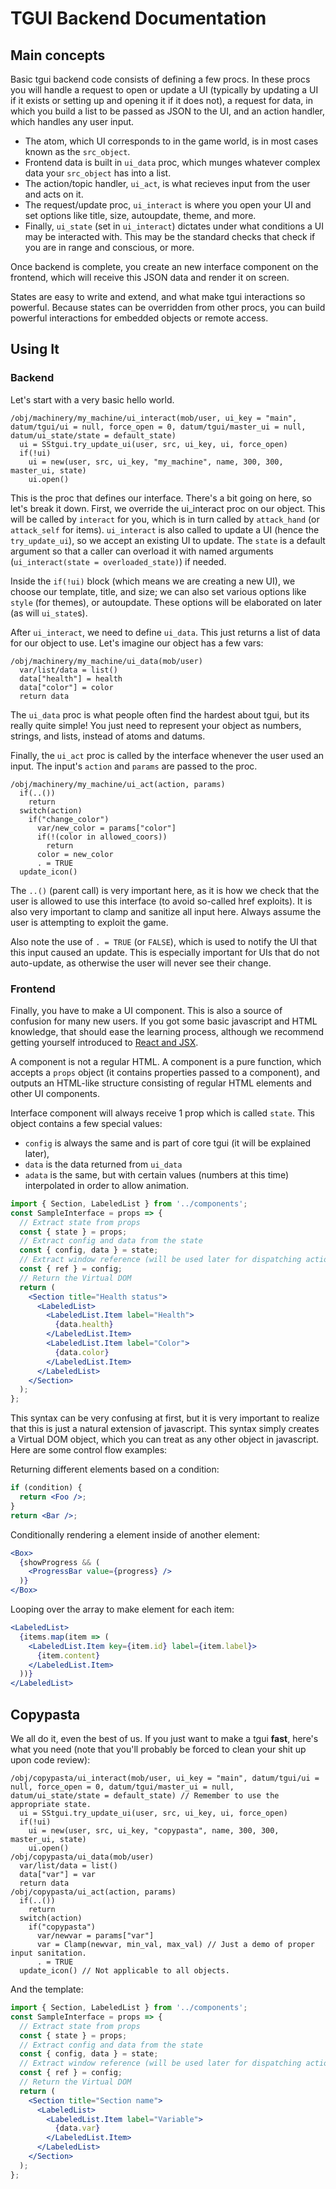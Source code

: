 # TGUI Backend Documentation

## Main concepts

Basic tgui backend code consists of defining a few procs. In these procs
you will handle a request to open or update a UI (typically by updating a UI
if it exists or setting up and opening it if it does not), a request for data,
in which you build a list to be passed as JSON to the UI, and an action
handler, which handles any user input.

- The atom, which UI corresponds to in the game world, is in most cases
known as the `src_object`.
- Frontend data is built in `ui_data` proc, which munges whatever complex
data your `src_object` has into a list.
- The action/topic handler, `ui_act`, is what recieves input from the user
and acts on it.
- The request/update proc, `ui_interact` is where you open your UI and set
options like title, size, autoupdate, theme, and more.
- Finally, `ui_state` (set in `ui_interact`) dictates under what conditions
a UI may be interacted with. This may be the standard checks that check if
you are in range and conscious, or more.

Once backend is complete, you create an new interface component on the
frontend, which will receive this JSON data and render it on screen.

States are easy to write and extend, and what make tgui interactions so
powerful. Because states can be overridden from other procs, you can build
powerful interactions for embedded objects or remote access.

## Using It

### Backend

Let's start with a very basic hello world.

```dm
/obj/machinery/my_machine/ui_interact(mob/user, ui_key = "main", datum/tgui/ui = null, force_open = 0, datum/tgui/master_ui = null, datum/ui_state/state = default_state)
  ui = SStgui.try_update_ui(user, src, ui_key, ui, force_open)
  if(!ui)
    ui = new(user, src, ui_key, "my_machine", name, 300, 300, master_ui, state)
    ui.open()
```

This is the proc that defines our interface. There's a bit going on here, so
let's break it down. First, we override the ui_interact proc on our object. This
will be called by `interact` for you, which is in turn called by `attack_hand`
(or `attack_self` for items). `ui_interact` is also called to update a UI (hence
the `try_update_ui`), so we accept an existing UI to update. The `state` is a
default argument so that a caller can overload it with named arguments
(`ui_interact(state = overloaded_state)`) if needed.

Inside the `if(!ui)` block (which means we are creating a new UI), we choose our
template, title, and size; we can also set various options like `style` (for
themes), or autoupdate. These options will be elaborated on later (as will
`ui_state`s).

After `ui_interact`, we need to define `ui_data`. This just returns a list of
data for our object to use. Let's imagine our object has a few vars:

```dm
/obj/machinery/my_machine/ui_data(mob/user)
  var/list/data = list()
  data["health"] = health
  data["color"] = color
  return data
```

The `ui_data` proc is what people often find the hardest about tgui, but its
really quite simple! You just need to represent your object as numbers, strings,
and lists, instead of atoms and datums.

Finally, the `ui_act` proc is called by the interface whenever the user used an
input. The input's `action` and `params` are passed to the proc.

```dm
/obj/machinery/my_machine/ui_act(action, params)
  if(..())
    return
  switch(action)
    if("change_color")
      var/new_color = params["color"]
      if(!(color in allowed_coors))
        return
      color = new_color
      . = TRUE
  update_icon()
```

The `..()` (parent call) is very important here, as it is how we check that the
user is allowed to use this interface (to avoid so-called href exploits). It is
also very important to clamp and sanitize all input here. Always assume the user
is attempting to exploit the game.

Also note the use of `. = TRUE` (or `FALSE`), which is used to notify the UI
that this input caused an update. This is especially important for UIs that do
not auto-update, as otherwise the user will never see their change.

### Frontend

Finally, you have to make a UI component. This is also a source of
confusion for many new users. If you got some basic javascript and HTML
knowledge, that should ease the learning process, although we recommend
getting yourself introduced to
[React and JSX](https://reactjs.org/docs/introducing-jsx.html).

A component is not a regular HTML. A component is a pure function, which
accepts a `props` object (it contains properties passed to a component),
and outputs an HTML-like structure consisting of regular HTML elements and
other UI components.

Interface component will always receive 1 prop which is called `state`.
This object contains a few special values:

- `config` is always the same and is part of core tgui
(it will be explained later),
- `data` is the data returned from `ui_data`
- `adata` is the same, but with certain values (numbers at this time)
interpolated in order to allow animation.

```jsx
import { Section, LabeledList } from '../components';
const SampleInterface = props => {
  // Extract state from props
  const { state } = props;
  // Extract config and data from the state
  const { config, data } = state;
  // Extract window reference (will be used later for dispatching actions)
  const { ref } = config;
  // Return the Virtual DOM
  return (
    <Section title="Health status">
      <LabeledList>
        <LabeledList.Item label="Health">
          {data.health}
        </LabeledList.Item>
        <LabeledList.Item label="Color">
          {data.color}
        </LabeledList.Item>
      </LabeledList>
    </Section>
  );
};
```

This syntax can be very confusing at first, but it is very important to
realize that this is just a natural extension of javascript. This syntax
simply creates a Virtual DOM object, which you can treat as any other
object in javascript. Here are some control flow examples:

Returning different elements based on a condition:

```jsx
if (condition) {
  return <Foo />;
}
return <Bar />;
```

Conditionally rendering a element inside of another element:

```jsx
<Box>
  {showProgress && (
    <ProgressBar value={progress} />
  )}
</Box>
```

Looping over the array to make element for each item:

```jsx
<LabeledList>
  {items.map(item => (
    <LabeledList.Item key={item.id} label={item.label}>
      {item.content}
    </LabeledList.Item>
  ))}
</LabeledList>
```

## Copypasta

We all do it, even the best of us. If you just want to make a tgui **fast**,
here's what you need (note that you'll probably be forced to clean your shit up
upon code review):

```dm
/obj/copypasta/ui_interact(mob/user, ui_key = "main", datum/tgui/ui = null, force_open = 0, datum/tgui/master_ui = null, datum/ui_state/state = default_state) // Remember to use the appropriate state.
  ui = SStgui.try_update_ui(user, src, ui_key, ui, force_open)
  if(!ui)
    ui = new(user, src, ui_key, "copypasta", name, 300, 300, master_ui, state)
    ui.open()
/obj/copypasta/ui_data(mob/user)
  var/list/data = list()
  data["var"] = var
  return data
/obj/copypasta/ui_act(action, params)
  if(..())
    return
  switch(action)
    if("copypasta")
      var/newvar = params["var"]
      var = Clamp(newvar, min_val, max_val) // Just a demo of proper input sanitation.
      . = TRUE
  update_icon() // Not applicable to all objects.
```

And the template:

```jsx
import { Section, LabeledList } from '../components';
const SampleInterface = props => {
  // Extract state from props
  const { state } = props;
  // Extract config and data from the state
  const { config, data } = state;
  // Extract window reference (will be used later for dispatching actions)
  const { ref } = config;
  // Return the Virtual DOM
  return (
    <Section title="Section name">
      <LabeledList>
        <LabeledList.Item label="Variable">
          {data.var}
        </LabeledList.Item>
      </LabeledList>
    </Section>
  );
};
```